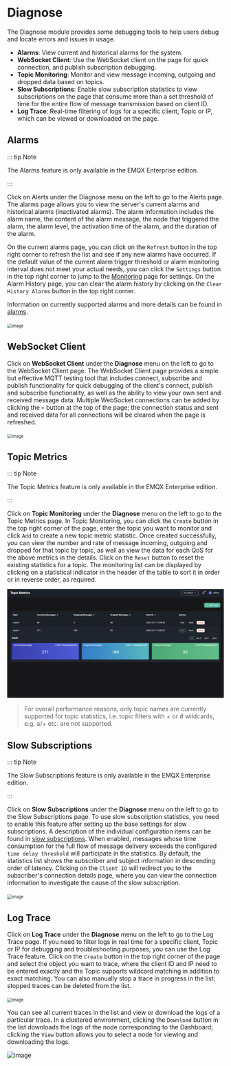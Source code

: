 # Diagnose

The Diagnose module provides some debugging tools to help users debug and locate errors and issues in usage.

- **Alarms**: View current and historical alarms for the system.
- **WebSocket Client**: Use the WebSocket client on the page for quick connection, and publish subscription debugging.
- **Topic Monitoring**: Monitor and view message incoming, outgoing and dropped data based on topics.
- **Slow Subscriptions**: Enable slow subscription statistics to view subscriptions on the page that consume more than a set threshold of time for the entire flow of message transmission based on client ID.
- **Log Trace**: Real-time filtering of logs for a specific client, Topic or IP, which can be viewed or downloaded on the page.

## Alarms

::: tip Note

The Alarms feature is only available in the EMQX Enterprise edition.

:::

Click on Alerts under the Diagnose menu on the left to go to the Alerts page. The alarms page allows you to view the server's current alarms and historical alarms (inactivated alarms). The alarm information includes the alarm name, the content of the alarm message, the node that triggered the alarm, the alarm level, the activation time of the alarm, and the duration of the alarm.

On the current alarms page, you can click on the `Refresh` button in the top right corner to refresh the list and see if any new alarms have occurred. If the default value of the current alarm trigger threshold or alarm monitoring interval does not meet your actual needs, you can click the `Settings` button in the top right corner to jump to the [Monitoring](./configuration.md#monitoring) page for settings. On the Alarm History page, you can clear the alarm history by clicking on the `Clear History Alarms` button in the top right corner.

Information on currently supported alarms and more details can be found in [alarms](../observability/alarms.md).

<img src="./assets/alarm.png" alt="image" style="zoom:67%;" />

## WebSocket Client

Click on **WebSocket Client** under the **Diagnose** menu on the left to go to the WebSocket Client page. The WebSocket Client page provides a simple but effective MQTT testing tool that includes connect, subscribe and publish functionality for quick debugging of the client's connect, publish and subscribe functionality, as well as the ability to view your own sent and received message data. Multiple WebSocket connections can be added by clicking the `+` button at the top of the page; the connection status and sent and received data for all connections will be cleared when the page is refreshed.

<img src="./assets/web-socket.png" alt="image" style="zoom:67%;" />

## Topic Metrics

::: tip Note

The Topic Metrics feature is only available in the EMQX Enterprise edition.

:::

Click on **Topic Monitoring** under the **Diagnose** menu on the left to go to the Topic Metrics page. In Topic Monitoring, you can click the `Create` button in the top right corner of the page, enter the topic you want to monitor and click `Add` to create a new topic metric statistic. Once created successfully, you can view the number and rate of message incoming, outgoing and dropped for that topic by topic, as well as view the data for each QoS for the above metrics in the details. Click on the `Reset` button to reset the existing statistics for a topic. The monitoring list can be displayed by clicking on a statistical indicator in the header of the table to sort it in order or in reverse order, as required.

<img src="./assets/topic-metrics.png" alt="image" style="zoom:67%;" />

> For overall performance reasons, only topic names are currently supported for topic statistics, i.e. topic filters with + or # wildcards, e.g. a/+ etc. are not supported.

## Slow Subscriptions

::: tip Note

The Slow Subscriptions feature is only available in the EMQX Enterprise edition.

:::

Click on **Slow Subscriptions** under the **Diagnose** menu on the left to go to the Slow Subscriptions page. To use slow subscription statistics, you need to enable this feature after setting up the base settings for slow subscriptions. A description of the individual configuration items can be found in [slow subscriptions](../observability/slow-subscribers-statistics.md#configure-and-enable-slow-subscriptions). When enabled, messages whose time consumption for the full flow of message delivery exceeds the configured `time delay threshold` will participate in the statistics. By default, the statistics list shows the subscriber and subject information in descending order of latency. Clicking on the `Client ID` will redirect you to the subscriber's connection details page, where you can view the connection information to investigate the cause of the slow subscription.

<img src="./assets/slow-sub.png" alt="image" style="zoom:67%;" />

## Log Trace

Click on **Log Trace** under the **Diagnose** menu on the left to go to the Log Trace page. If you need to filter logs in real time for a specific client, Topic or IP for debugging and troubleshooting purposes, you can use the Log Trace feature. Click on the `Create` button in the top right corner of the page and select the object you want to trace, where the client ID and IP need to be entered exactly and the Topic supports wildcard matching in addition to exact matching. You can also manually stop a trace in progress in the list; stopped traces can be deleted from the list.

<img src="./assets/log-trace.png" alt="image" style="zoom:67%;" />

You can see all current traces in the list and view or download the logs of a particular trace. In a clustered environment, clicking the `Download` button in the list downloads the logs of the node corresponding to the Dashboard; clicking the `View` button allows you to select a node for viewing and downloading the logs.

![image](./assets/log-trace-detail.png)
